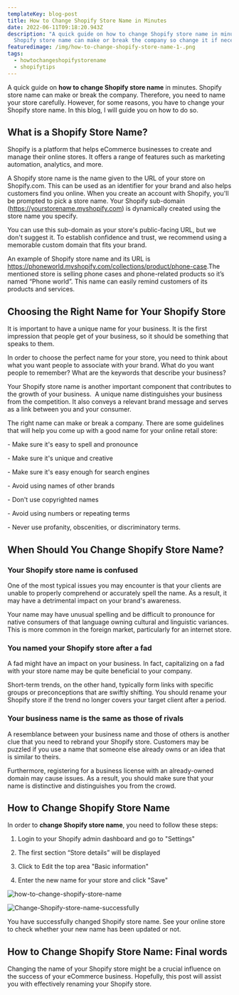 ```yaml
---
templateKey: blog-post
title: How to Change Shopify Store Name in Minutes
date: 2022-06-11T09:18:20.943Z
description: "A quick guide on how to change Shopify store name in minutes.
  Shopify store name can make or break the company so change it if necessary. "
featuredimage: /img/how-to-change-shopify-store-name-1-.png
tags:
  - howtochangeshopifystorename
  - shopifytips
---
```

<!--StartFragment-->

A quick guide on **how to change Shopify store name** in minutes. Shopify store name can make or break the company. Therefore, you need to name your store carefully. However, for some reasons, you have to change your Shopify store name. In this blog, I will guide you on how to do so. 

## What is a Shopify Store Name?

Shopify is a platform that helps eCommerce businesses to create and manage their online stores. It offers a range of features such as marketing automation, analytics, and more.

A Shopify store name is the name given to the URL of your store on Shopify.com. This can be used as an identifier for your brand and also helps customers find you online. When you create an account with Shopify, you'll be prompted to pick a store name. Your Shopify sub-domain (https://yourstorename.myshopify.com) is dynamically created using the store name you specify.

You can use this sub-domain as your store's public-facing URL, but we don't suggest it. To establish confidence and trust, we recommend using a memorable custom domain that fits your brand.

An example of Shopify store name and its URL is <https://phoneworld.myshopify.com/collections/product/phone-case>.The mentioned store is selling phone cases and phone-related products so it’s named “Phone world”. This name can easily remind customers of its products and services.

## Choosing the Right Name for Your Shopify Store

It is important to have a unique name for your business. It is the first impression that people get of your business, so it should be something that speaks to them.

In order to choose the perfect name for your store, you need to think about what you want people to associate with your brand. What do you want people to remember? What are the keywords that describe your business?

Your Shopify store name is another important component that contributes to the growth of your business.  A unique name distinguishes your business from the competition. It also conveys a relevant brand message and serves as a link between you and your consumer.

The right name can make or break a company. There are some guidelines that will help you come up with a good name for your online retail store:

\- Make sure it's easy to spell and pronounce

\- Make sure it's unique and creative

\- Make sure it's easy enough for search engines

\- Avoid using names of other brands

\- Don't use copyrighted names

\- Avoid using numbers or repeating terms

\- Never use profanity, obscenities, or discriminatory terms.

## When Should You Change Shopify Store Name?

### Your Shopify store name is confused

One of the most typical issues you may encounter is that your clients are unable to properly comprehend or accurately spell the name. As a result, it may have a detrimental impact on your brand's awareness.

Your name may have unusual spelling and be difficult to pronounce for native consumers of that language owning cultural and linguistic variances. This is more common in the foreign market, particularly for an internet store.

### You named your Shopify store after a fad

A fad might have an impact on your business. In fact, capitalizing on a fad with your store name may be quite beneficial to your company.

Short-term trends, on the other hand, typically form links with specific groups or preconceptions that are swiftly shifting. You should rename your Shopify store if the trend no longer covers your target client after a period.

### Your business name is the same as those of rivals

A resemblance between your business name and those of others is another clue that you need to rebrand your Shopify store. Customers may be puzzled if you use a name that someone else already owns or an idea that is similar to theirs.

Furthermore, registering for a business license with an already-owned domain may cause issues. As a result, you should make sure that your name is distinctive and distinguishes you from the crowd.

## How to Change Shopify Store Name

In order to **change Shopify store name**, you need to follow these steps:

1. Login to your Shopify admin dashboard and go to "Settings"

2. The first section “Store details” will be displayed

3. Click to Edit the top area "Basic information"

4. Enter the new name for your store and click "Save"

![how-to-change-shopify-store-name](/img/how-to-change-shopify-store-name.png "How to Change Shopify Store Name")

![Change-Shopify-store-name-successfully](/img/change-shopify-store-name-successfully.png "Change Shopify store name successfully")

You have successfully changed Shopify store name. See your online store to check whether your new name has been updated or not. 

## How to Change Shopify Store Name: Final words

Changing the name of your Shopify store might be a crucial influence on the success of your eCommerce business. Hopefully, this post will assist you with effectively renaming your Shopify store.



<!--EndFragment-->